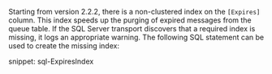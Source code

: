 Starting from version 2.2.2, there is a non-clustered index on the `[Expires]` column. This index speeds up the purging of expired messages from the queue table. If the SQL Server transport discovers that a required index is missing, it logs an appropriate warning. The following SQL statement can be used to create the missing index:

snippet: sql-ExpiresIndex
